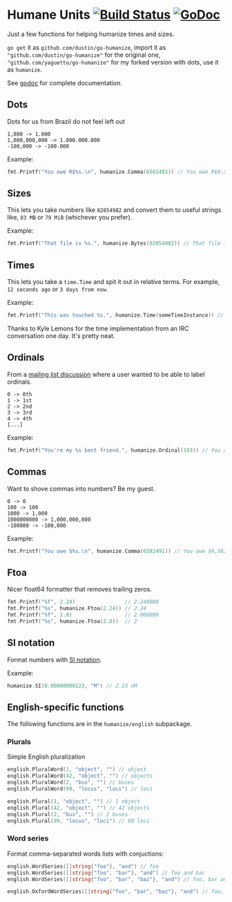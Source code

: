 # Humane Units [![Build Status](https://travis-ci.org/dustin/go-humanize.svg?branch=master)](https://travis-ci.org/dustin/go-humanize) [![GoDoc](https://godoc.org/github.com/dustin/go-humanize?status.svg)](https://godoc.org/github.com/dustin/go-humanize)

Just a few functions for helping humanize times and sizes.

`go get` it as `github.com/dustin/go-humanize`, import it as
`"github.com/dustin/go-humanize"` for the original one, `"github.com/yaguetto/go-humanize"` for my forked version with dots, use it as `humanize`.

See [godoc](https://godoc.org/github.com/dustin/go-humanize) for
complete documentation.

## Dots 

Dots for us from Brazil do not feel left out

    1,000 -> 1.000
    1,000,000,000 -> 1.000.000.000 
    -100,000 -> -100.000

Example:

```go
fmt.Printf("You owe R$%s.\n", humanize.Comma(6582491)) // You owe R$6.582.491.
```

## Sizes

This lets you take numbers like `82854982` and convert them to useful
strings like, `83 MB` or `79 MiB` (whichever you prefer).

Example:

```go
fmt.Printf("That file is %s.", humanize.Bytes(82854982)) // That file is 83 MB.
```

## Times

This lets you take a `time.Time` and spit it out in relative terms.
For example, `12 seconds ago` or `3 days from now`.

Example:

```go
fmt.Printf("This was touched %s.", humanize.Time(someTimeInstance)) // This was touched 7 hours ago.
```

Thanks to Kyle Lemons for the time implementation from an IRC
conversation one day. It's pretty neat.

## Ordinals

From a [mailing list discussion][odisc] where a user wanted to be able
to label ordinals.

    0 -> 0th
    1 -> 1st
    2 -> 2nd
    3 -> 3rd
    4 -> 4th
    [...]

Example:

```go
fmt.Printf("You're my %s best friend.", humanize.Ordinal(193)) // You are my 193rd best friend.
```

## Commas

Want to shove commas into numbers? Be my guest.

    0 -> 0
    100 -> 100
    1000 -> 1,000
    1000000000 -> 1,000,000,000
    -100000 -> -100,000

Example:

```go
fmt.Printf("You owe $%s.\n", humanize.Comma(6582491)) // You owe $6,582,491.
```

## Ftoa

Nicer float64 formatter that removes trailing zeros.

```go
fmt.Printf("%f", 2.24)                // 2.240000
fmt.Printf("%s", humanize.Ftoa(2.24)) // 2.24
fmt.Printf("%f", 2.0)                 // 2.000000
fmt.Printf("%s", humanize.Ftoa(2.0))  // 2
```

## SI notation

Format numbers with [SI notation][sinotation].

Example:

```go
humanize.SI(0.00000000223, "M") // 2.23 nM
```

## English-specific functions

The following functions are in the `humanize/english` subpackage.

### Plurals

Simple English pluralization

```go
english.PluralWord(1, "object", "") // object
english.PluralWord(42, "object", "") // objects
english.PluralWord(2, "bus", "") // buses
english.PluralWord(99, "locus", "loci") // loci

english.Plural(1, "object", "") // 1 object
english.Plural(42, "object", "") // 42 objects
english.Plural(2, "bus", "") // 2 buses
english.Plural(99, "locus", "loci") // 99 loci
```

### Word series

Format comma-separated words lists with conjuctions:

```go
english.WordSeries([]string{"foo"}, "and") // foo
english.WordSeries([]string{"foo", "bar"}, "and") // foo and bar
english.WordSeries([]string{"foo", "bar", "baz"}, "and") // foo, bar and baz

english.OxfordWordSeries([]string{"foo", "bar", "baz"}, "and") // foo, bar, and baz
```

[odisc]: https://groups.google.com/d/topic/golang-nuts/l8NhI74jl-4/discussion
[sinotation]: http://en.wikipedia.org/wiki/Metric_prefix
